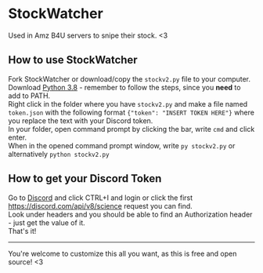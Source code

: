 # StockWatcher
Used in Amz B4U servers to snipe their stock. &lt;3


## How to use StockWatcher
Fork StockWatcher or download/copy the `stockv2.py` file to your computer.    
Download [Python 3.8](https://www.python.org/downloads/release/python-386/) - remember to follow the steps, since you __need__ to add to PATH.      
Right click in the folder where you have `stockv2.py` and make a file named `token.json` with the following format `{"token": "INSERT TOKEN HERE"}` where you replace the text with your Discord token.     
In your folder, open command prompt by clicking the bar, write `cmd` and click enter.       
When in the opened command prompt window, write `py stockv2.py` or alternatively `python stockv2.py`     
      

## How to get your Discord Token
Go to [Discord](https://www.discord.com/) and click CTRL+I and login or click the first https://discord.com/api/v8/science request you can find.      
Look under headers and you should be able to find an Authorization header - just get the value of it.      
That's it!      

------
You're welcome to customize this all you want, as this is free and open source! <3     
